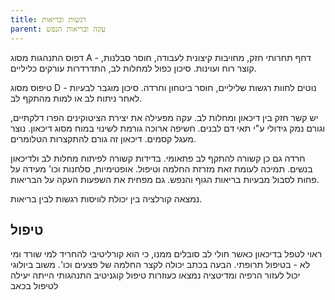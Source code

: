 ```yaml
---
title: רגשות ובריאות
parent: עקה ובריאות הנפש
---
```


דפוס התנהגות מסוג A - דחף תחרותי חזק, מחויבות קיצונית לעבודה, חוסר סבלנות, קוצר רוח ועוינות.
סיכון כפול למחלות לב, התדרדרות עורקים כליליים.

טיפוס מסוג D - נוטים לחוות רגשות שליליים, חוסר ביטחון וחרדה.
סיכון מוגבר לבעיות לאחר ניתוח לב או למות מהתקף לב.

יש קשר חזק בין דיכאון ומחלות לב.
עקה מפעילה את יצירת הציטוקינים הפרו דלקתיים, וגורם נמק גידולי ע"י תאי דם לבנים. חשיפה ארוכה גורמת לשינוי במוח מסוג דיכאון. נוצר מעגל קסמים.
דיכאון זה גורם להתקצרות הטלומרים.

חרדה גם כן קשורה להתקף לב פתאומי.
בדידות קשורה לפיתוח מחלות לב ולדיכאון בנשים. תמיכה לעומת זאת מזרזת החלמה וטיפול.
אופטימיות, סלחנות וכו' מעידה על פחות לסבול מבעיות בריאות הגוף והנפש. גם מפחית את השפעות העקה על הבריאות.

נמצאה קורלציה בין יכולת לוויסות רגשות לבין בריאות.

## טיפול
ראוי לטפל בדיכאון כאשר חולי לב סובלים ממנו, כי הוא קורליטיבי להחריד למי שורד ומי לא - בטיפול תרופתי.
הבעה בכתב יכולה לקצר החלמה של פצעים וכו'. משוב ביולוגי יכול לעזור
הרפיה ומדיטציה נמצאו כעוזרות 
טיפול קוגניטיב התנהגותי הייתה יעילה לטיפול בכאב



<script src="https://utteranc.es/client.js"
        repo="AdiShamir/AdiShamir.github.io"
        issue-term="pathname"
        label="comment"
        theme="github-dark"
        crossorigin="anonymous"
        async>
</script>
